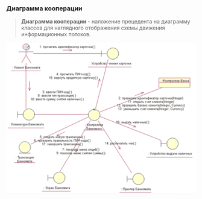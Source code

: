 ### Диаграмма кооперации
> **Диаграмма кооперации** - наложение прецедента на диаграмму классов для наглядного отображения схемы движения информационных потоков.

![|600](heap/_files/инструментальные%20средства%20ис/Pasted%20image%2020240716215259.png)
